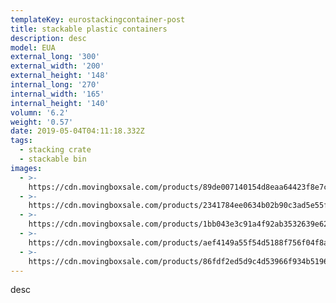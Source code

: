 ```yaml
---
templateKey: eurostackingcontainer-post
title: stackable plastic containers
description: desc
model: EUA
external_long: '300'
external_width: '200'
external_height: '148'
internal_long: '270'
internal_width: '165'
internal_height: '140'
volumn: '6.2'
weight: '0.57'
date: 2019-05-04T04:11:18.332Z
tags:
  - stacking crate
  - stackable bin
images:
  - >-
    https://cdn.movingboxsale.com/products/89de007140154d8eaa64423f8e7c5af7.jpg
  - >-
    https://cdn.movingboxsale.com/products/2341784ee0634b02b90c3ad5e55f79a4.jpg
  - >-
    https://cdn.movingboxsale.com/products/1bb043e3c91a4f92ab3532639e62d5d2.jpg
  - >-
    https://cdn.movingboxsale.com/products/aef4149a55f54d5188f756f04f8a7d96.jpg
  - >-
    https://cdn.movingboxsale.com/products/86fdf2ed5d9c4d53966f934b5196ed0d.jpg
---
```

desc
